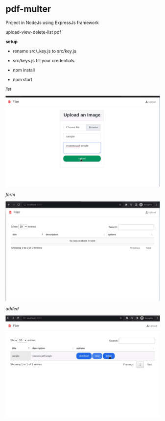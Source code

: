 # pdf-multer
Project in NodeJs using ExpressJs framework

upload-view-delete-list pdf

__setup__

- rename src/_key.js to src/key.js 

- src/keys.js fill your credentials.

- npm install 

- npm start

_list_

![Drag Racing](https://github.com/libialany/pdf-multer/blob/main/img-result/form.png)

_form_

![Drag Racing](https://github.com/libialany/pdf-multer/blob/main/img-result/index.png)


_added_

![Drag Racing](https://github.com/libialany/pdf-multer/blob/main/img-result/last.png)
